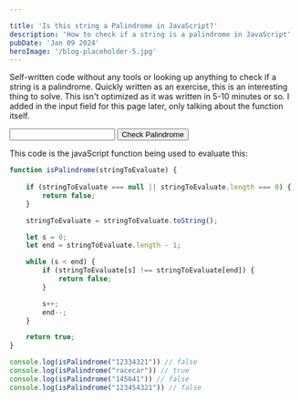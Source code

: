 ```yaml
---

title: 'Is this string a Palindrome in JavaScript?'
description: 'How to check if a string is a palindrome in JavaScript'
pubDate: 'Jan 09 2024'
heroImage: '/blog-placeholder-5.jpg'
---
```

<script>
function isPalindrome(stringToEvaluate) {
            if (stringToEvaluate === null || stringToEvaluate.length === 0) {
                return false;
            }

            stringToEvaluate = stringToEvaluate.toString();

            let s = 0;
            let end = stringToEvaluate.length - 1;

            while (s < end) {
                if (stringToEvaluate[s] !== stringToEvaluate[end]) {
                    return false;
                }

                s++;
                end--;
            }

            return true;
        }

function checkPalindrome() {
    let word = document.getElementById('word').value;
    let result = isPalindrome(word);
    document.getElementById('result').textContent = result ? "The string is a palindrome." : "The string is not a palindrome.";
}
</script>

<html lang="en">
<body>

Self-written code without any tools or looking up anything to check if a string is a palindrome. Quickly written as an exercise,
this is an interesting thing to solve. This isn't optimized as it was written in 5-10 minutes or so. I added in the
input field for this page later, only talking about the function itself.

<input type="text" id="word" />
<button onclick="checkPalindrome()">Check Palindrome</button>
    <p id="result"></p>

This code is the javaScript function being used to evaluate this:
```javascript
function isPalindrome(stringToEvaluate) {
        
    if (stringToEvaluate === null || stringToEvaluate.length === 0) {
        return false;
    }

    stringToEvaluate = stringToEvaluate.toString();

    let s = 0;
    let end = stringToEvaluate.length - 1;

    while (s < end) {
        if (stringToEvaluate[s] !== stringToEvaluate[end]) {
            return false;
        }

        s++;
        end--;
    }

    return true;
}  

console.log(isPalindrome("12334321")) // false
console.log(isPalindrome("racecar")) // true
console.log(isPalindrome("145641")) // false
console.log(isPalindrome("123454321")) // false    
```
</body>
</html>